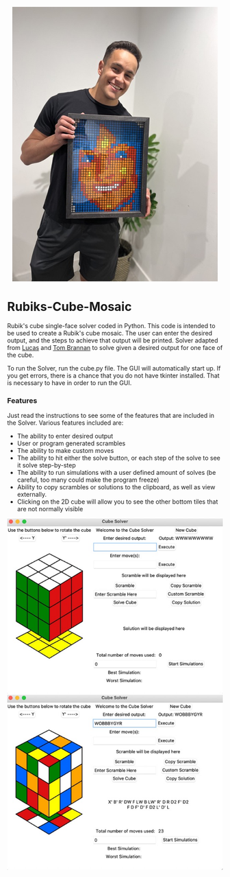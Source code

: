 <p align="center">
	<img src="https://github.com/mkshahid/rubiks-mosaic/blob/603ca439fbbca38afd3d3ba4be9e28418ab43b59/screenshots/FinalMosaicMedium.jpeg" alt ="Photo With Final Mosaic"/>
</p>

# Rubiks-Cube-Mosaic
Rubik's cube single-face solver coded in Python. This code is intended to be used to create a Rubik's cube mosaic. The user can enter the desired output, and the steps to achieve that output will be printed.
Solver adapted from <a href="https://github.com/CubeLuke">Lucas</a> and <a href="https://github.com/TomBrannan">Tom Brannan</a> to solve given a desired output for one face of the cube.

To run the Solver, run the cube.py file. The GUI will automatically start up. If you get errors, there is a chance that you do not have tkinter installed. That is necessary to have in order to run the GUI.

### Features
Just read the instructions to see some of the features that are included in the Solver.
Various features included are:  
* The ability to enter desired output
* User or program generated scrambles  
* The ability to make custom moves  
* The ability to hit either the solve button, or each step of the solve to see it solve step-by-step  
* The ability to run simulations with a user defined amount of solves (be careful, too many could make the program freeze)  
* Ability to copy scrambles or solutions to the clipboard, as well as view externally.  
* Clicking on the 2D cube will allow you to see the other bottom tiles that are not normally visible  

<p align="center">
	<img src="https://github.com/mkshahid/rubiks-mosaic/blob/011b09ae72b3e55a835562917e3e6106aa141668/screenshots/Unsolved-CubeMedium.jpeg" alt ="Unsolved Cube Screenshot"/>
	<img src="https://github.com/mkshahid/rubiks-mosaic/blob/011b09ae72b3e55a835562917e3e6106aa141668/screenshots/Solved-CubeMedium.jpeg" alt ="Solved Cube Screenshot"/>
</p>
